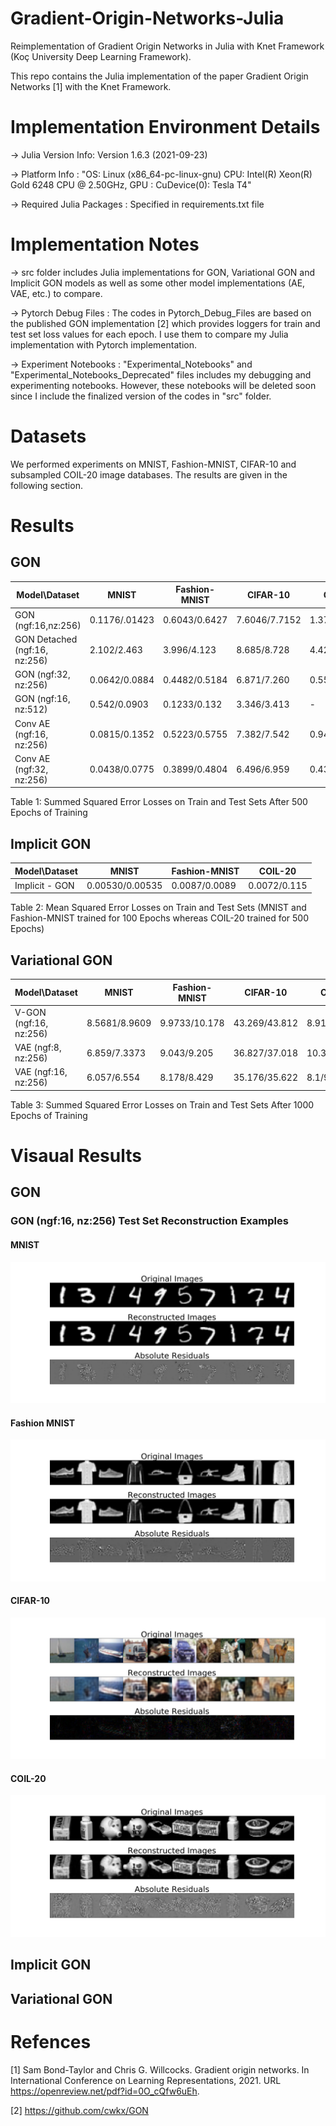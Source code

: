 # Gradient-Origin-Networks-Julia

Reimplementation of Gradient Origin Networks in Julia with Knet Framework (Koç University Deep Learning Framework).

This repo contains the Julia implementation of the paper Gradient Origin Networks [1] with the Knet Framework.

# Implementation Environment Details

-> Julia Version Info: Version 1.6.3 (2021-09-23)

-> Platform Info :  "OS: Linux (x86_64-pc-linux-gnu) CPU: Intel(R) Xeon(R) Gold 6248 CPU @ 2.50GHz, GPU : CuDevice(0): Tesla T4"

-> Required Julia Packages : Specified in requirements.txt file

# Implementation Notes

-> src folder includes Julia implementations for GON, Variational GON and Implicit GON models as well as some other model implementations (AE, VAE, etc.) to compare.

-> Pytorch Debug Files : The codes in Pytorch_Debug_Files are based on the published GON implementation [2] which provides loggers for train and test set loss values for each epoch. I use them to compare my Julia implementation with Pytorch implementation.

-> Experiment Notebooks : "Experimental_Notebooks" and "Experimental_Notebooks_Deprecated" files includes my debugging and experimenting notebooks. However, these notebooks will be deleted soon since I include the finalized version of the codes in "src" folder.

# Datasets
We performed experiments on MNIST, Fashion-MNIST, CIFAR-10 and subsampled COIL-20 image databases. The results are given in the following section.
# Results
## GON
|Model\Dataset| MNIST | Fashion-MNIST| CIFAR-10| COIL-20|
|  ---         | ---       | ---        | ---  | --- |
|GON (ngf:16,nz:256)| 0.1176/.01423| 0.6043/0.6427|7.6046/7.7152|1.3784/2.5973|
|GON Detached (ngf:16, nz:256)| 2.102/2.463| 3.996/4.123|8.685/8.728|4.428/5.410|
|GON (ngf:32, nz:256)| 0.0642/0.0884|0.4482/0.5184|6.871/7.260|0.5529/3.146|
|GON (ngf:16, nz:512)| 0.542/0.0903|0.1233/0.132|3.346/3.413| - |
|Conv AE (ngf:16, nz:256)| 0.0815/0.1352| 0.5223/0.5755|7.382/7.542|0.942/4.537|
|Conv AE (ngf:32, nz:256)| 0.0438/0.0775| 0.3899/0.4804| 6.496/6.959| 0.4344/4.0801|

Table 1: Summed Squared Error Losses on Train and Test Sets After 500 Epochs of Training

## Implicit GON
|Model\Dataset| MNIST | Fashion-MNIST | COIL-20|
|  ---         | ---       | ---        | ---  |
|Implicit - GON| 0.00530/0.00535| 0.0087/0.0089|0.0072/0.115|

Table 2: Mean Squared Error Losses on Train and Test Sets (MNIST and Fashion-MNIST trained for 100 Epochs whereas COIL-20 trained for 500 Epochs)

## Variational GON
|Model\Dataset| MNIST | Fashion-MNIST| CIFAR-10| COIL-20|
|  ---         | ---       | ---        | ---  | --- |
|V-GON (ngf:16, nz:256) | 8.5681/8.9609| 9.9733/10.178| 43.269/43.812| 8.917/11.427|
|VAE (ngf:8, nz:256) | 6.859/7.3373| 9.043/9.205| 36.827/37.018| 10.386/11.855|
|VAE (ngf:16, nz:256)| 6.057/6.554| 8.178/8.429| 35.176/35.622| 8.1/9.31|

Table 3: Summed Squared Error Losses on Train and Test Sets After 1000 Epochs of Training

# Visaual Results

## GON
### GON (ngf:16, nz:256) Test Set Reconstruction Examples
#### MNIST
![Sample From Test Set](./src/Evaluation_Notebooks/mnist_gon_test_reconstructions_nz256.png)
#### Fashion MNIST
![Sample From Test Set](./src/Evaluation_Notebooks/fashion_gon_test_reconstructions_nz256.png)
#### CIFAR-10
![Sample From Test Set](./src/Evaluation_Notebooks/cifar_gon_test_reconstructions_nz256.png)
#### COIL-20
![Sample From Test Set](./src/Evaluation_Notebooks/coil_gon_test_reconstructions_nz256.png)
## Implicit GON

## Variational GON


# Refences

[1] Sam Bond-Taylor and Chris G. Willcocks. Gradient origin networks. In International Conference on Learning Representations, 2021. URL https://openreview.net/pdf?id=0O_cQfw6uEh.

[2] https://github.com/cwkx/GON
